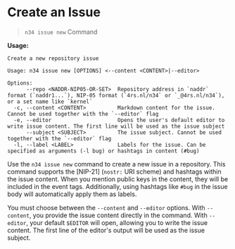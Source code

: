 # Create an Issue

> `n34 issue new` Command

**Usage:**
```
Create a new repository issue

Usage: n34 issue new [OPTIONS] <--content <CONTENT>|--editor>

Options:
      --repo <NADDR-NIP05-OR-SET>  Repository address in `naddr` format (`naddr1...`), NIP-05 format (`4rs.nl/n34` or `_@4rs.nl/n34`), or a set name like `kernel`
  -c, --content <CONTENT>          Markdown content for the issue. Cannot be used together with the `--editor` flag
  -e, --editor                     Opens the user's default editor to write issue content. The first line will be used as the issue subject
      --subject <SUBJECT>          The issue subject. Cannot be used together with the `--editor` flag
  -l, --label <LABEL>              Labels for the issue. Can be specified as arguments (-l bug) or hashtags in content (#bug)
```

Use the `n34 issue new` command to create a new issue in a repository. This
command supports the [NIP-21] (`nostr:` URI scheme) and hashtags within the
issue content. When you mention public keys in the content, they will be
included in the event tags. Additionally, using hashtags like `#bug` in the
issue body will automatically apply them as labels.

You must choose between the `--content` and `--editor` options. With
`--content`, you provide the issue content directly in the command. With
`--editor`, your default `$EDITOR` will open, allowing you to write the issue
content. The first line of the editor's output will be used as the issue
subject.
